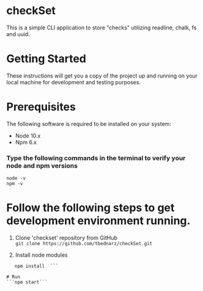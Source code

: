 # checkSet

This is a simple CLI application to store "checks" utilizing readline, chalk, fs and uuid.

# Getting Started
These instructions will get you a copy of the project up and running on your local machine for development and testing purposes.

# Prerequisites
The following software is required to be installed on your system:

* Node 10.x
* Npm 6.x
### Type the following commands in the terminal to verify your node and npm versions

```
node -v
npm -v
```
# Follow the following steps to get development environment running.

1. Clone 'checkset' repository from GitHub  
```git clone https://github.com/tbednarz/checkSet.git```

2. Install node modules
```cd checkset  <br/>
   npm install  ```

# Run
```npm start```
